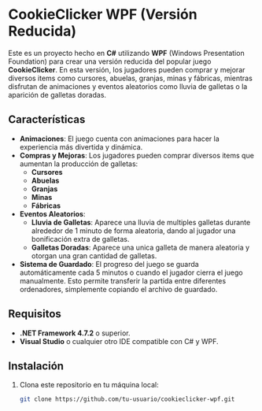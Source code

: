 # CookieClicker WPF (Versión Reducida)

Este es un proyecto hecho en **C#** utilizando **WPF** (Windows Presentation Foundation) para crear una versión reducida del popular juego **CookieClicker**. En esta versión, los jugadores pueden comprar y mejorar diversos items como cursores, abuelas, granjas, minas y fábricas, mientras disfrutan de animaciones y eventos aleatorios como lluvia de galletas o la aparición de galletas doradas.

## Características

- **Animaciones**: El juego cuenta con animaciones para hacer la experiencia más divertida y dinámica.
- **Compras y Mejoras**: Los jugadores pueden comprar diversos items que aumentan la producción de galletas:
  - **Cursores**
  - **Abuelas**
  - **Granjas**
  - **Minas**
  - **Fábricas**
- **Eventos Aleatorios**: 
  - **Lluvia de Galletas**: Aparece una lluvia de multiples galletas durante alrededor de 1 minuto de forma aleatoria, dando al jugador una bonificación extra de galletas.
  - **Galletas Doradas**: Aparece una unica galleta de manera aleatoria y otorgan una gran cantidad de galletas.
- **Sistema de Guardado**: El progreso del juego se guarda automáticamente cada 5 minutos o cuando el jugador cierra el juego manualmente. Esto permite transferir la partida entre diferentes ordenadores, simplemente copiando el archivo de guardado.

## Requisitos

- **.NET Framework 4.7.2** o superior.
- **Visual Studio** o cualquier otro IDE compatible con C# y WPF.

## Instalación

1. Clona este repositorio en tu máquina local:
   ```bash
   git clone https://github.com/tu-usuario/cookieclicker-wpf.git

